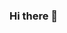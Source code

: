 ### Hi there 👋

<!--
**dwm39/dwm39** is a ✨ _special_ ✨ repository because its `README.md` (this file) appears on your GitHub profile.

Here are some ideas to get you started:

## My name is drake and I am currently working on my own video game. 
I am currently learning Java and python and hope to expand the number of languages I know.

- 🔭 I’m currently working on ...
- 🌱 I’m currently learning ...
- 👯 I’m looking to collaborate on ...
- 🤔 I’m looking for help with ...
- 💬 Ask me about ...
- 📫 How to reach me: ...
- 😄 Pronouns: ...
- ⚡ Fun fact: ...
-->
